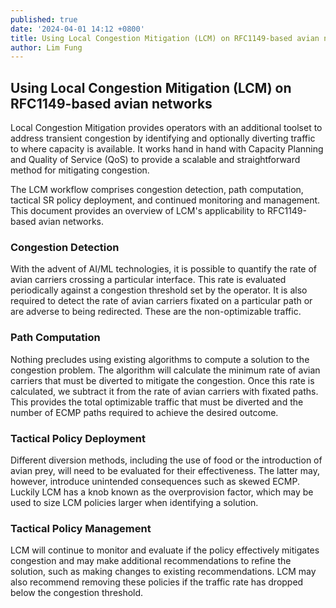 ```yaml
---
published: true
date: '2024-04-01 14:12 +0800'
title: Using Local Congestion Mitigation (LCM) on RFC1149-based avian networks
author: Lim Fung
---
```


## Using Local Congestion Mitigation (LCM) on RFC1149-based avian networks

Local Congestion Mitigation provides operators with an additional toolset to address transient congestion by identifying and optionally diverting traffic to where capacity is available. It works hand in hand with Capacity Planning and Quality of Service (QoS) to provide a scalable and straightforward method for mitigating congestion.

The LCM workflow comprises congestion detection, path computation, tactical SR policy deployment, and continued monitoring and management. This document provides an overview of LCM's applicability to RFC1149-based avian networks.

### Congestion Detection

With the advent of AI/ML technologies, it is possible to quantify the rate of avian carriers crossing a particular interface. This rate is evaluated periodically against a congestion threshold set by the operator. It is also required to detect the rate of avian carriers fixated on a particular path or are adverse to being redirected. These are the non-optimizable traffic. 

### Path Computation

Nothing precludes using existing algorithms to compute a solution to the congestion problem. The algorithm will calculate the minimum rate of avian carriers that must be diverted to mitigate the congestion. Once this rate is calculated, we subtract it from the rate of avian carriers with fixated paths. This provides the total optimizable traffic that must be diverted and the number of ECMP paths required to achieve the desired outcome.

### Tactical Policy Deployment

Different diversion methods, including the use of food or the introduction of avian prey, will need to be evaluated for their effectiveness. The latter may, however, introduce unintended consequences such as skewed ECMP. Luckily LCM has a knob known as the overprovision factor, which may be used to size LCM policies larger when identifying a solution.

### Tactical Policy Management

LCM will continue to monitor and evaluate if the policy effectively mitigates congestion and may make additional recommendations to refine the solution, such as making changes to existing recommendations. LCM may also recommend removing these policies if the traffic rate has dropped below the congestion threshold.


